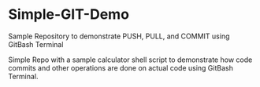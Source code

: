 # Simple-GIT-Demo
Sample Repository to demonstrate PUSH, PULL, and COMMIT using GitBash Terminal

Simple Repo with a sample calculator shell script to demonstrate how code commits and other operations are done on actual code using GitBash Terminal.
